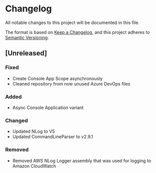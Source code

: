 # Changelog

All notable changes to this project will be documented in this file.

The format is based on [Keep a Changelog](https://keepachangelog.com/en/1.0.0/),
and this project adheres to [Semantic Versioning](https://semver.org/spec/v2.0.0.html).

## [Unreleased]

### Fixed

- Create Console App Scope asynchronously
- Cleaned repository from now unused Azure DevOps files

### Added

- Async Console Application variant

### Changed

- Updated NLog to V5
- Updated CommandLineParser to v2.9.1

### Removed

- Removed AWS NLog Logger assembly that was used for logging to Amazon CloudWatch